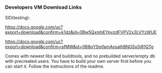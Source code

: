 ### Developers VM Download Links

SID(testing):

https://docs.google.com/uc?export=download&confirm=k1dz&id=0Bw5QxmhEYpyzdFVPV2x3LVYzWUE

https://docs.google.com/uc?export=download&confirm=sfMW&id=0B8qYSmfamAxsalhBNG5xSjR1QTg

Comes with newest libs and buildtools, and no prebuilded server/empty db with precreated users.
You have to build your own server first before you can start it. Follow the instructions of the readme.
